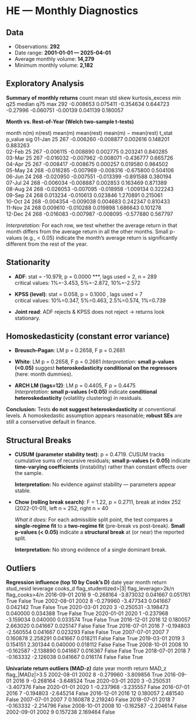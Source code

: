 # HE — Monthly Diagnostics

## Data

- Observations: **292**  
- Date range: **2001-01-01 — 2025-04-01**
- Average monthly volume: **14,279**  
- Minimum monthly volume: **2,182**


## Exploratory Analysis

**Summary of monthly returns**
 count      mean      std      skew  kurtosis_excess      min       q25   median      q75      max
   292 -0.008653 0.075411 -0.354634         0.644723 -0.27996 -0.060751 -0.00139 0.041139 0.180057


**Month vs. Rest-of-Year (Welch two-sample t-tests)**

 month  n(m)  n(rest)   mean(m)  mean(rest)  mean(m) − mean(rest)    t_stat  p_value sig
01-Jan    25      267 -0.006260   -0.008877              0.002616  0.148201 0.883263    
02-Feb    25      267 -0.006115   -0.008890              0.002775  0.203241 0.840285    
03-Mar    25      267 -0.016032   -0.007962             -0.008071 -0.436777 0.665726    
04-Apr    25      267 -0.008417   -0.008675              0.000257  0.019580 0.984502    
05-May    24      268 -0.016285   -0.007969             -0.008316 -0.675800 0.504106    
06-Jun    24      268 -0.020950   -0.007551             -0.013399 -0.891588 0.380194    
07-Jul    24      268 -0.006034   -0.008887              0.002853  0.163469 0.871389    
08-Aug    24      268 -0.026053   -0.007095             -0.018958 -1.009134 0.322243    
09-Sep    24      268  0.013234   -0.010613              0.023846  1.270891 0.215061    
10-Oct    24      268 -0.004354   -0.009038              0.004683  0.242347 0.810433    
11-Nov    24      268  0.009610   -0.010288              0.019898  1.686643 0.101278    
12-Dec    24      268 -0.016083   -0.007987             -0.008095 -0.577880 0.567797    

_Interpretation:_ For each row, we test whether the average return in that month differs from the average return in all the other months. Small p-values (e.g., < 0.05) indicate the month’s average return is significantly different from the rest of the year.


## Stationarity

- **ADF**: stat = -10.979, p = 0.0000 ***, lags used = 2, n = 289  
  critical values: 1%=-3.453, 5%=-2.872, 10%=-2.572

- **KPSS (level)**: stat = 0.058, p = 0.1000 , lags used = 7  
  critical values: 10%=0.347, 5%=0.463, 2.5%=0.574, 1%=0.739

- **Joint read**: ADF rejects & KPSS does not reject → returns look stationary.


## Homoskedasticity (constant error variance)

- **Breusch–Pagan**: LM p = 0.2658, F p = 0.2681  
- **White**: LM p = 0.2658, F p = 0.2681
  *Interpretation:* **small p-values (<0.05)** suggest **heteroskedasticity conditional on the regressors** (here: month dummies).

- **ARCH LM (lags=12)**: LM p = 0.4405, F p = 0.4475  
  *Interpretation:* **small p-values (<0.05)** indicate **conditional heteroskedasticity** (volatility clustering) in residuals.

**Conclusion:** Tests **do not suggest heteroskedasticity** at conventional levels. A homoskedastic assumption appears reasonable; **robust SEs** are still a conservative default in finance.


## Structural Breaks

- **CUSUM (parameter stability test)**: p = 0.4719. CUSUM tracks cumulative sums of recursive residuals; **small p-values (< 0.05)** indicate **time-varying coefficients** (instability) rather than constant effects over the sample.

  **Interpretation:** No evidence against stability — parameters appear stable.

- **Chow (rolling break search)**: F = 1.22, p = 0.2711, break at index 252 (2022-01-01), left n = 252, right n = 40

  *What it does:* For each admissible split point, the test compares a **single-regime fit** to a **two-regime fit** (pre-break vs post-break). **Small p-values (< 0.05)** indicate a **structural break** at (or near) the reported split.

  **Interpretation:** No strong evidence of a single dominant break.


## Outliers

**Regression influence (top 10 by Cook’s D)**
      date  year  month    return  stud_resid  leverage  cooks_d  flag_studentized>|3|  flag_leverage>2k/n  flag_cooks>4/n
2016-09-01  2016      9 -0.268164   -3.873032  0.041667 0.051761                  True               False            True
2002-08-01  2002      8 -0.279960   -3.477343  0.041667 0.042142                  True               False            True
2020-03-01  2020      3 -0.250531   -3.198473  0.040000 0.034388                  True               False            True
2020-01-01  2020      1 -0.237968   -3.159034  0.040000 0.033574                  True               False            True
2016-12-01  2016     12  0.180057    2.663020  0.041667 0.025147                 False               False            True
2016-07-01  2016      7 -0.194803   -2.560554  0.041667 0.023293                 False               False            True
2007-07-01  2007      7  0.160878    2.258291  0.041667 0.018211                 False               False            True
2019-03-01  2019      3  0.154151    2.301344  0.040000 0.018112                 False               False            True
2008-10-01  2008     10 -0.162587   -2.138890  0.041667 0.016367                 False               False            True
2018-07-01  2018      7 -0.163332   -2.126038  0.041667 0.016174                 False               False            True


**Univariate return outliers (MAD-z)**
      date  year  month    return     MAD_z  flag_|MADz|>3.5
2002-08-01  2002      8 -0.279960 -3.809856             True
2016-09-01  2016      9 -0.268164 -3.648524             True
2020-03-01  2020      3 -0.250531 -3.407376            False
2020-01-01  2020      1 -0.237968 -3.235557            False
2016-07-01  2016      7 -0.194803 -2.645214            False
2016-12-01  2016     12  0.180057  2.481540            False
2007-07-01  2007      7  0.160878  2.219240            False
2018-07-01  2018      7 -0.163332 -2.214796            False
2008-10-01  2008     10 -0.162587 -2.204614            False
2002-09-01  2002      9  0.157238  2.169464            False
